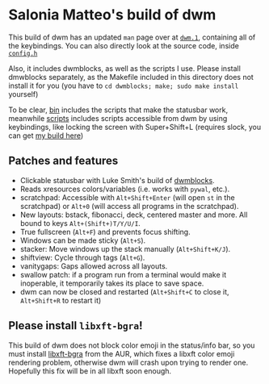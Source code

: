 # Salonia Matteo's build of dwm

This build of dwm has an updated `man` page over at [`dwm.1`](https://github.com/GoDzM4TT3O/dwm/blob/master/dwm.1), containing all of the keybindings. You can also directly look at the source code, inside [`config.h`](https://github.com/GoDzM4TT3O/dwm/blob/master/config.h)

Also, it includes dwmblocks, as well as the scripts I use. Please install dmwblocks separately, as the Makefile included in this directory does not install it for you (you have to `cd dwmblocks; make; sudo make install` yourself)

To be clear, [bin](https://github.com/GoDzM4TT3O/dwm/tree/master/dwmblocks/bin) includes the scripts that make the statusbar work, meanwhile [scripts](https://github.com/GoDzM4TT3O/dwm/tree/master/scripts) includes scripts accessible from dwm by using keybindings, like locking the screen with Super+Shift+L (requires slock, you can get [my build here](https://github.com/GoDzM4TT3O/dotfiles/tree/master/slock))

## Patches and features

- Clickable statusbar with Luke Smith's build of [dwmblocks](https://github.com/lukesmithxyz/dwmblocks).
- Reads xresources colors/variables (i.e. works with `pywal`, etc.).
- scratchpad: Accessible with `Alt+Shift+Enter` (will open `st` in the scratchpad) or `Alt+0` (will access all programs in the scratchpad).
- New layouts: bstack, fibonacci, deck, centered master and more. All bound to keys `Alt+(Shift+)T/Y/U/I`.
- True fullscreen (`Alt+F`) and prevents focus shifting.
- Windows can be made sticky (`Alt+S`).
- stacker: Move windows up the stack manually (`Alt+Shift+K/J`).
- shiftview: Cycle through tags (`Alt+G`).
- vanitygaps: Gaps allowed across all layouts.
- swallow patch: if a program run from a terminal would make it inoperable, it temporarily takes its place to save space.
- dwm can now be closed and restarted (`Alt+Shift+C` to close it, `Alt+Shift+R` to restart it)

## Please install `libxft-bgra`!

This build of dwm does not block color emoji in the status/info bar, so you must install [libxft-bgra](https://aur.archlinux.org/packages/libxft-bgra/) from the AUR, which fixes a libxft color emoji rendering problem, otherwise dwm will crash upon trying to render one. Hopefully this fix will be in all libxft soon enough.
